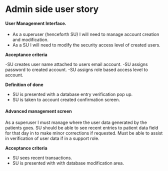 # Admin side user story



#### User Management Interface.


- As a superuser (henceforth SU) I will need to manage account creation and
modification.
- As a SU I will need to modify the security access level of created users.


**Acceptance criteria**

-SU creates user name attached to users email account.
-SU assigns password to created account.
-SU assigns role based access level to account.

**Definition of done**

- SU is presented with a database entry verification pop up.
- SU is taken to account created confirmation screen.



#### Advanced management screen

As a superuser I must manage where the user data generated by the patients goes.
SU should be able to see recent entries to patient data field for that day in
to make minor corrections if requested.
Must be able to assist in verification of user data if in a support role.


**Acceptance criteria**
- SU sees recent transactions.
- SU is presented with with database modification area.
